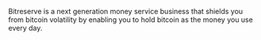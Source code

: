 Bitreserve is a next generation money service business that shields you from bitcoin volatility by enabling you to hold bitcoin as the money you use every day.
